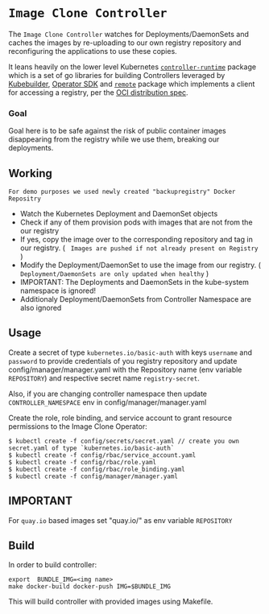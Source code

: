 # `Image Clone Controller`

The `Image Clone Controller` watches for Deployments/DaemonSets and caches the images by re-uploading to our own registry repository and reconfiguring the applications to use these copies.

It leans heavily on the lower level Kubernetes [`controller-runtime`](https://github.com/kubernetes-sigs/controller-runtime) package which is a set of go libraries for building
Controllers leveraged by [Kubebuilder](https://book.kubebuilder.io/), 
[Operator SDK](https://github.com/operator-framework/operator-sdk)
and [`remote`](https://github.com/google/go-containerregistry/tree/main/pkg/v1/remote) package which implements a client for accessing a registry,
per the [OCI distribution spec](https://github.com/opencontainers/distribution-spec/blob/master/spec.md).

### Goal
Goal here is to be safe against the risk of public container images disappearing from the registry while
we use them, breaking our deployments.

## Working
` For demo purposes we used newly created "backupregistry" Docker Repositry `
* Watch the Kubernetes Deployment and DaemonSet objects
* Check if any of them provision pods with images that are not from the our registry 
* If yes, copy the image over to the corresponding repository and tag in our registry. 
 ( ` Images are pushed if not already present on Registry` )
* Modify the Deployment/DaemonSet to use the image from our registry.
 ( `Deployment/DaemonSets are only updated when healthy` )
* IMPORTANT: The Deployments and DaemonSets in the kube-system namespace
is ignored!
* Additionaly Deployment/DaemonSets from Controller Namespace are also ignored


## Usage
Create a secret of type `kubernetes.io/basic-auth` with keys `username` and `password` to provide credentials of you registry repository and update config/manager/manager.yaml with the Repository name (env variable `REPOSITORY`) and respective secret name `registry-secret`.

Also, if you are changing controller namespace then update `CONTROLLER_NAMESPACE` env in config/manager/manager.yaml

Create the role, role binding, and service account to grant resource permissions to the Image Clone Operator:
```
$ kubectl create -f config/secrets/secret.yaml // create you own secret.yaml of type `kubernetes.io/basic-auth`
$ kubectl create -f config/rbac/service_account.yaml
$ kubectl create -f config/rbac/role.yaml
$ kubectl create -f config/rbac/role_binding.yaml
$ kubectl create -f config/manager/manager.yaml
```
## IMPORTANT
For `quay.io` based images set "quay.io/<repo name>" as env variable `REPOSITORY`

## Build
In order to build controller:
```
export  BUNDLE_IMG=<img name>
make docker-build docker-push IMG=$BUNDLE_IMG
```
This will build controller with provided images using Makefile.





